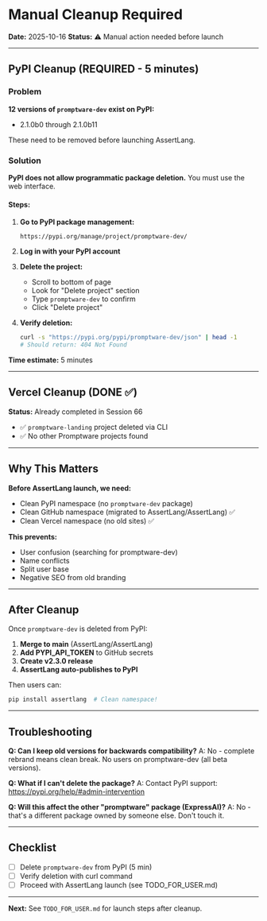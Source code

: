 # Manual Cleanup Required

**Date:** 2025-10-16
**Status:** ⚠️ Manual action needed before launch

---

## PyPI Cleanup (REQUIRED - 5 minutes)

### Problem

**12 versions of `promptware-dev` exist on PyPI:**
- 2.1.0b0 through 2.1.0b11

These need to be removed before launching AssertLang.

### Solution

**PyPI does not allow programmatic package deletion.** You must use the web interface.

#### Steps:

1. **Go to PyPI package management:**
   ```
   https://pypi.org/manage/project/promptware-dev/
   ```

2. **Log in with your PyPI account**

3. **Delete the project:**
   - Scroll to bottom of page
   - Look for "Delete project" section
   - Type `promptware-dev` to confirm
   - Click "Delete project"

4. **Verify deletion:**
   ```bash
   curl -s "https://pypi.org/pypi/promptware-dev/json" | head -1
   # Should return: 404 Not Found
   ```

**Time estimate:** 5 minutes

---

## Vercel Cleanup (DONE ✅)

**Status:** Already completed in Session 66

- ✅ `promptware-landing` project deleted via CLI
- ✅ No other Promptware projects found

---

## Why This Matters

**Before AssertLang launch, we need:**
- Clean PyPI namespace (no `promptware-dev` package)
- Clean GitHub namespace (migrated to AssertLang/AssertLang) ✅
- Clean Vercel namespace (no old sites) ✅

**This prevents:**
- User confusion (searching for promptware-dev)
- Name conflicts
- Split user base
- Negative SEO from old branding

---

## After Cleanup

Once `promptware-dev` is deleted from PyPI:

1. **Merge to main** (AssertLang/AssertLang)
2. **Add PYPI_API_TOKEN** to GitHub secrets
3. **Create v2.3.0 release**
4. **AssertLang auto-publishes to PyPI**

Then users can:
```bash
pip install assertlang  # Clean namespace!
```

---

## Troubleshooting

**Q: Can I keep old versions for backwards compatibility?**
A: No - complete rebrand means clean break. No users on promptware-dev (all beta versions).

**Q: What if I can't delete the package?**
A: Contact PyPI support: https://pypi.org/help/#admin-intervention

**Q: Will this affect the other "promptware" package (ExpressAI)?**
A: No - that's a different package owned by someone else. Don't touch it.

---

## Checklist

- [ ] Delete `promptware-dev` from PyPI (5 min)
- [ ] Verify deletion with curl command
- [ ] Proceed with AssertLang launch (see TODO_FOR_USER.md)

---

**Next:** See `TODO_FOR_USER.md` for launch steps after cleanup.
